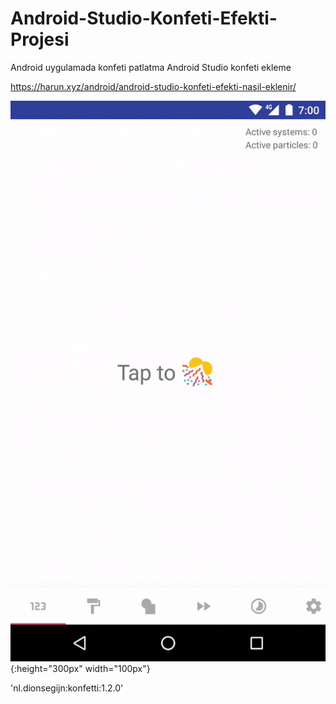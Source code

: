 # Android-Studio-Konfeti-Efekti-Projesi
Android uygulamada konfeti patlatma
Android Studio konfeti ekleme

https://harun.xyz/android/android-studio-konfeti-efekti-nasil-eklenir/

![Android Studio Konfetti](konfeti_ekleme.gif){:height="300px" width="100px"}

'nl.dionsegijn:konfetti:1.2.0'
